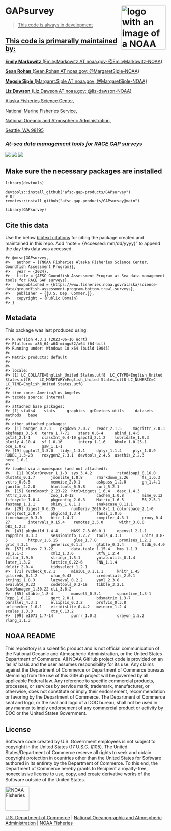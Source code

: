 <!-- README.md is generated from README.Rmd. Please edit that file -->

# GAPsurvey <a href={https://afsc-gap-products.github.io/GAPsurvey}><img src="man/figures/logo.png" align="right" width=139 height=139 alt="logo with an image of a NOAA Fisheries report" />

> This code is always in development

## This code is primarally maintained by:

**Emily Markowitz** (Emily.Markowitz AT noaa.gov; @EmilyMarkowitz-NOAA)

**Sean Rohan** (Sean.Rohan AT noaa.gov; @MargaretSiple-NOAA)

**Megsie Siple** (Margaret.Siple AT noaa.gov; @MargaretSiple-NOAA)

**Liz Dawson** (Liz.Dawson AT noaa.gov; @liz-dawson-NOAA)

Alaska Fisheries Science Center,

National Marine Fisheries Service,

National Oceanic and Atmospheric Administration,

Seattle, WA 98195

### *At-sea data management tools for RACE GAP surveys*

[![](https://img.shields.io/badge/devel%20version-2024.04.01-blue.svg)](https://github.com/afsc-gap-products/GAPsurvey)
[![](https://img.shields.io/badge/lifecycle-maturing-blue.svg)](https://lifecycle.r-lib.org/articles/stages.html#maturing)
[![](https://img.shields.io/github/last-commit/afsc-gap-products/GAPsurvey.svg)](https://github.com/afsc-gap-products/GAPsurvey/commits/main)

## Make sure the necessary packages are installed

    library(devtools)

    devtools::install_github("afsc-gap-products/GAPsurvey")
    # Or
    remotes::install_github("afsc-gap-products/GAPsurvey@main")

    library(GAPsurvey)

## Cite this data

Use the below [bibtext
citations](%22https://afsc-gap-products.github.io/GAPsurvey/blob/main/code/CITATION.bib%22)
for citing the package created and maintained in this repo. Add “note =
{Accessed: mm/dd/yyyy}” to append the day this data was accessed.

    #> @misc{GAPsurvey,
    #>   author = {{NOAA Fisheries Alaska Fisheries Science Center, Goundfish Assessment Program}},
    #>   year = {2024},
    #>   title = {AFSC Goundfish Assessment Program at-Sea data management tools for RACE GAP surveys},
    #>   howpublished = {https://www.fisheries.noaa.gov/alaska/science-data/groundfish-assessment-program-bottom-trawl-surveys},
    #>   publisher = {{U.S. Dep. Commer.}},
    #>   copyright = {Public Domain}
    #> }

## Metadata

This package was last produced using:

    #> R version 4.3.1 (2023-06-16 ucrt)
    #> Platform: x86_64-w64-mingw32/x64 (64-bit)
    #> Running under: Windows 10 x64 (build 19045)
    #> 
    #> Matrix products: default
    #> 
    #> 
    #> locale:
    #> [1] LC_COLLATE=English_United States.utf8  LC_CTYPE=English_United States.utf8    LC_MONETARY=English_United States.utf8 LC_NUMERIC=C                           LC_TIME=English_United States.utf8    
    #> 
    #> time zone: America/Los_Angeles
    #> tzcode source: internal
    #> 
    #> attached base packages:
    #> [1] stats4    stats     graphics  grDevices utils     datasets  methods   base     
    #> 
    #> other attached packages:
    #>  [1] badger_0.2.3    pkgdown_2.0.7   readr_2.1.5     magrittr_2.0.3  akgfmaps_3.5.0  terra_1.7-71    stars_0.6-4     abind_1.4-5     gstat_2.1-1     classInt_0.4-10 gapctd_2.1.2    lubridate_1.9.3 plotly_4.10.4   sf_1.0-16       interp_1.1-6    bbmle_1.0.25.1  oce_1.8-2       gsw_1.1-1      
    #> [19] ggplot2_3.5.0   tidyr_1.3.1     dplyr_1.1.4     plyr_1.8.9      RODBC_1.3-23    roxygen2_7.3.1  devtools_2.4.5  usethis_2.2.3   here_1.0.1     
    #> 
    #> loaded via a namespace (and not attached):
    #>   [1] RColorBrewer_1.1-3  sys_3.4.2           rstudioapi_0.16.0   dlstats_0.1.7       jsonlite_1.8.8      rmarkdown_2.26      fs_1.6.3            vctrs_0.6.5         memoise_2.0.1       askpass_1.2.0       gh_1.4.1            janitor_2.2.0       htmltools_0.5.8     curl_5.2.1         
    #>  [15] KernSmooth_2.23-22  htmlwidgets_1.6.4   desc_1.4.3          httr2_1.0.1         zoo_1.8-12          cachem_1.0.8        mime_0.12           lifecycle_1.0.4     pkgconfig_2.0.3     Matrix_1.6-5        R6_2.5.1            fastmap_1.1.1       shiny_1.8.1.1       snakecase_0.11.1   
    #>  [29] digest_0.6.35       numDeriv_2016.8-1.1 colorspace_2.1-0    rprojroot_2.0.4     pkgload_1.3.4       fansi_1.0.6         timechange_0.3.0    httr_1.4.7          compiler_4.3.1      proxy_0.4-27        intervals_0.15.4    remotes_2.5.0       withr_3.0.0         DBI_1.2.2          
    #>  [43] pkgbuild_1.4.4      MASS_7.3-60.0.1     openssl_2.1.1       rappdirs_0.3.3      sessioninfo_1.2.2   tools_4.3.1         units_0.8-5         httpuv_1.6.15       glue_1.7.0          promises_1.2.1      grid_4.3.1          generics_0.1.3      gtable_0.3.4        tzdb_0.4.0         
    #>  [57] class_7.3-22        data.table_1.15.4   hms_1.1.3           sp_2.1-3            xml2_1.3.6          utf8_1.2.4          pillar_1.9.0        stringr_1.5.1       yulab.utils_0.1.4   later_1.3.2         lattice_0.22-6      FNN_1.1.4           deldir_2.0-4        tidyselect_1.2.1   
    #>  [71] rvcheck_0.2.1       miniUI_0.1.1.1      knitr_1.45          gitcreds_0.1.2      xfun_0.43           credentials_2.0.1   stringi_1.8.3       lazyeval_0.2.2      yaml_2.3.8          evaluate_0.23       codetools_0.2-19    tibble_3.2.1        BiocManager_1.30.22 cli_3.6.2          
    #>  [85] xtable_1.8-4        munsell_0.5.1       spacetime_1.3-1     Rcpp_1.0.12         gert_2.0.1          bdsmatrix_1.3-7     parallel_4.3.1      ellipsis_0.3.2      profvis_0.3.8       urlchecker_1.0.1    viridisLite_0.4.2   mvtnorm_1.2-4       scales_1.3.0        xts_0.13.2         
    #>  [99] e1071_1.7-14        purrr_1.0.2         crayon_1.5.2        rlang_1.1.3

## NOAA README

This repository is a scientific product and is not official
communication of the National Oceanic and Atmospheric Administration, or
the United States Department of Commerce. All NOAA GitHub project code
is provided on an ‘as is’ basis and the user assumes responsibility for
its use. Any claims against the Department of Commerce or Department of
Commerce bureaus stemming from the use of this GitHub project will be
governed by all applicable Federal law. Any reference to specific
commercial products, processes, or services by service mark, trademark,
manufacturer, or otherwise, does not constitute or imply their
endorsement, recommendation or favoring by the Department of Commerce.
The Department of Commerce seal and logo, or the seal and logo of a DOC
bureau, shall not be used in any manner to imply endorsement of any
commercial product or activity by DOC or the United States Government.

## License

Software code created by U.S. Government employees is not subject to
copyright in the United States (17 U.S.C. §105). The United
States/Department of Commerce reserve all rights to seek and obtain
copyright protection in countries other than the United States for
Software authored in its entirety by the Department of Commerce. To this
end, the Department of Commerce hereby grants to Recipient a
royalty-free, nonexclusive license to use, copy, and create derivative
works of the Software outside of the United States.

<img src="https://raw.githubusercontent.com/nmfs-general-modeling-tools/nmfspalette/main/man/figures/noaa-fisheries-rgb-2line-horizontal-small.png" height="75" alt="NOAA Fisheries">

[U.S. Department of Commerce](https://www.commerce.gov/) | [National
Oceanographic and Atmospheric Administration](https://www.noaa.gov) |
[NOAA Fisheries](https://www.fisheries.noaa.gov/)
